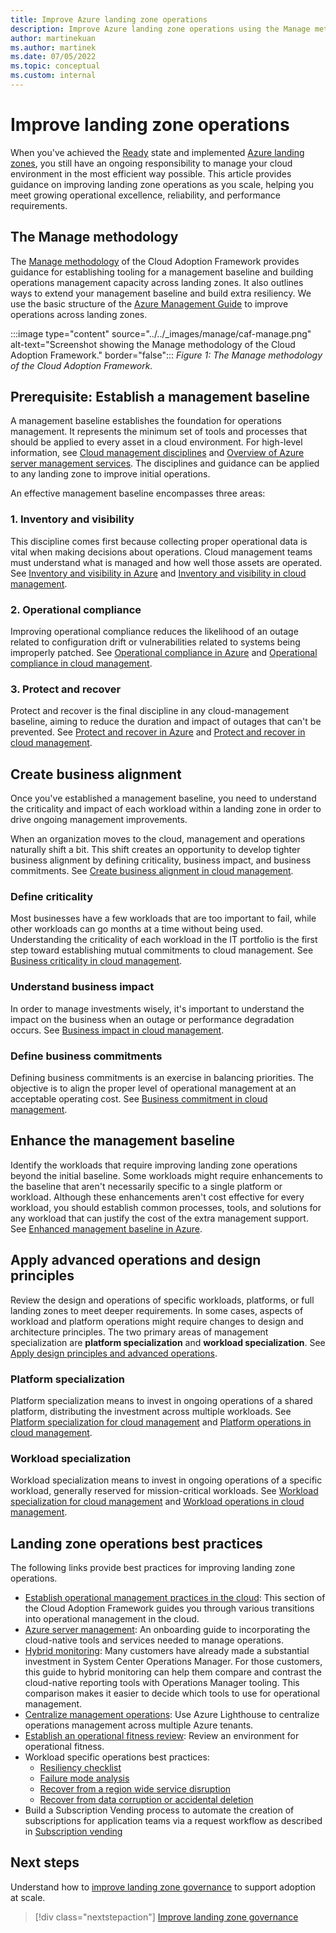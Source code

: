 ```yaml
---
title: Improve Azure landing zone operations
description: Improve Azure landing zone operations using the Manage methodology from the Microsoft Cloud Adoption Framework.
author: martinekuan
ms.author: martinek
ms.date: 07/05/2022
ms.topic: conceptual
ms.custom: internal
---
```


# Improve landing zone operations

When you've achieved the [Ready](../index.md) state and implemented [Azure landing zones](../landing-zone/index.md), you still have an ongoing responsibility to manage your cloud environment in the most efficient way possible. This article provides guidance on improving landing zone operations as you scale, helping you meet growing operational excellence, reliability, and performance requirements.

## The Manage methodology

The [Manage methodology](../../manage/index.md) of the Cloud Adoption Framework provides guidance for establishing tooling for a management baseline and building operations management capacity across landing zones. It also outlines ways to extend your management baseline and build extra resiliency. We use the basic structure of the [Azure Management Guide](../../manage/azure-management-guide/index.md) to improve operations across landing zones.

:::image type="content" source="../../_images/manage/caf-manage.png" alt-text="Screenshot showing the Manage methodology of the Cloud Adoption Framework." border="false":::
*Figure 1: The Manage methodology of the Cloud Adoption Framework.*

## Prerequisite: Establish a management baseline

A management baseline establishes the foundation for operations management. It represents the minimum set of tools and processes that should be applied to every asset in a cloud environment. For high-level information, see [Cloud management disciplines](../../manage/considerations/discipline.md) and [Overview of Azure server management services](../../manage/azure-server-management/index.md). The disciplines and guidance can be applied to any landing zone to improve initial operations.

An effective management baseline encompasses three areas:

### 1. Inventory and visibility

This discipline comes first because collecting proper operational data is vital when making decisions about operations. Cloud management teams must understand what is managed and how well those assets are operated. See [Inventory and visibility in Azure](../../manage/azure-management-guide/inventory.md) and [Inventory and visibility in cloud management](../../manage/considerations/inventory.md).

### 2. Operational compliance

Improving operational compliance reduces the likelihood of an outage related to configuration drift or vulnerabilities related to systems being improperly patched. See [Operational compliance in Azure](../../manage/azure-management-guide/operational-compliance.md) and [Operational compliance in cloud management](../../manage/considerations/operational-compliance.md).

### 3. Protect and recover

Protect and recover is the final discipline in any cloud-management baseline, aiming to reduce the duration and impact of outages that can't be prevented. See [Protect and recover in Azure](../../manage/azure-management-guide/protect-recover.md) and [Protect and recover in cloud management](../../manage/considerations/protect.md).

## Create business alignment

Once you've established a management baseline, you need to understand the criticality and impact of each workload within a landing zone in order to drive ongoing management improvements.

When an organization moves to the cloud, management and operations naturally shift a bit. This shift creates an opportunity to develop tighter business alignment by defining criticality, business impact, and business commitments. See [Create business alignment in cloud management](../../manage/considerations/business-alignment.md).

### Define criticality

Most businesses have a few workloads that are too important to fail, while other workloads can go months at a time without being used. Understanding the criticality of each workload in the IT portfolio is the first step toward establishing mutual commitments to cloud management. See [Business criticality in cloud management](../../manage/considerations/criticality.md).

### Understand business impact

In order to manage investments wisely, it's important to understand the impact on the business when an outage or performance degradation occurs. See [Business impact in cloud management](../../manage/considerations/impact.md).

### Define business commitments

Defining business commitments is an exercise in balancing priorities. The objective is to align the proper level of operational management at an acceptable operating cost. See [Business commitment in cloud management](../../manage/considerations/commitment.md).

## Enhance the management baseline

Identify the workloads that require improving landing zone operations beyond the initial baseline. Some workloads might require enhancements to the baseline that aren't necessarily specific to a single platform or workload. Although these enhancements aren't cost effective for every workload, you should establish common processes, tools, and solutions for any workload that can justify the cost of the extra management support. See [Enhanced management baseline in Azure](../../manage/azure-management-guide/enhanced-baseline.md).

## Apply advanced operations and design principles

Review the design and operations of specific workloads, platforms, or full landing zones to meet deeper requirements. In some cases, aspects of workload and platform operations might require changes to design and architecture principles. The two primary areas of management specialization are **platform specialization** and **workload specialization**. See [Apply design principles and advanced operations](../../manage/design-principles.md).

### Platform specialization

Platform specialization means to invest in ongoing operations of a shared platform, distributing the investment across multiple workloads. See [Platform specialization for cloud management](../../manage/azure-management-guide/platform-specialization.md) and [Platform operations in cloud management](../../manage/considerations/platform.md).

### Workload specialization

Workload specialization means to invest in ongoing operations of a specific workload, generally reserved for mission-critical workloads. See [Workload specialization for cloud management](../../manage/azure-management-guide/workload-specialization.md) and [Workload operations in cloud management](../../manage/considerations/workload.md).

## Landing zone operations best practices

The following links provide best practices for improving landing zone operations.

- [Establish operational management practices in the cloud](../../manage/best-practices.md): This section of the Cloud Adoption Framework guides you through various transitions into operational management in the cloud.
- [Azure server management](../../manage/azure-server-management/index.md): An onboarding guide to incorporating the cloud-native tools and services needed to manage operations.
- [Hybrid monitoring](../../manage/monitor/index.md): Many customers have already made a substantial investment in System Center Operations Manager. For those customers, this guide to hybrid monitoring can help them compare and contrast the cloud-native reporting tools with Operations Manager tooling. This comparison makes it easier to decide which tools to use for operational management.
- [Centralize management operations](../../manage/centralize-operations.md): Use Azure Lighthouse to centralize operations management across multiple Azure tenants.
- [Establish an operational fitness review](../../manage/operational-fitness-review.md): Review an environment for operational fitness.
- Workload specific operations best practices:
  - [Resiliency checklist](/azure/architecture/checklist/resiliency-per-service?toc=/azure/cloud-adoption-framework/toc.json&bc=/azure/cloud-adoption-framework/_bread/toc.json)
  - [Failure mode analysis](/azure/architecture/resiliency/failure-mode-analysis?toc=/azure/cloud-adoption-framework/toc.json&bc=/azure/cloud-adoption-framework/_bread/toc.json)
  - [Recover from a region wide service disruption](/azure/architecture/resiliency/recovery-loss-azure-region?toc=/azure/cloud-adoption-framework/toc.json&bc=/azure/cloud-adoption-framework/_bread/toc.json)
  - [Recover from data corruption or accidental deletion](/azure/architecture/framework/resiliency/data-management?toc=/azure/cloud-adoption-framework/toc.json&bc=/azure/cloud-adoption-framework/_bread/toc.json)
- Build a Subscription Vending process to automate the creation of subscriptions for application teams via a request workflow as described in [Subscription vending](../landing-zone/design-area/subscription-vending.md)

## Next steps

Understand how to [improve landing zone governance](./landing-zone-governance.md) to support adoption at scale.

> [!div class="nextstepaction"]
> [Improve landing zone governance](./landing-zone-governance.md)
